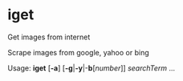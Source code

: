 # iget
Get images from internet

Scrape images from google, yahoo or bing

Usage: **iget** [**-a**] [**-g**|**-y**|-**b**[*number*]] *searchTerm* ...

